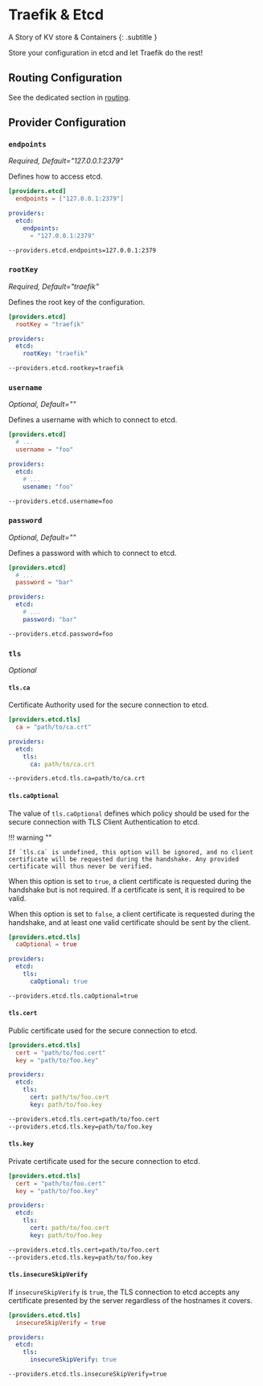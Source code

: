 # Traefik & Etcd

A Story of KV store & Containers
{: .subtitle }

Store your configuration in etcd and let Traefik do the rest!

## Routing Configuration

See the dedicated section in [routing](../routing/providers/kv.md).

## Provider Configuration

### `endpoints`

_Required, Default="127.0.0.1:2379"_

Defines how to access etcd.

```toml tab="File (TOML)"
[providers.etcd]
  endpoints = ["127.0.0.1:2379"]
```

```yaml tab="File (YAML)"
providers:
  etcd:
    endpoints:
      - "127.0.0.1:2379"
```

```bash tab="CLI"
--providers.etcd.endpoints=127.0.0.1:2379
```

### `rootKey`

_Required, Default="traefik"_

Defines the root key of the configuration.

```toml tab="File (TOML)"
[providers.etcd]
  rootKey = "traefik"
```

```yaml tab="File (YAML)"
providers:
  etcd:
    rootKey: "traefik"
```

```bash tab="CLI"
--providers.etcd.rootkey=traefik
```

### `username`

_Optional, Default=""_

Defines a username with which to connect to etcd.

```toml tab="File (TOML)"
[providers.etcd]
  # ...
  username = "foo"
```

```yaml tab="File (YAML)"
providers:
  etcd:
    # ...
    usename: "foo"
```

```bash tab="CLI"
--providers.etcd.username=foo
```

### `password`

_Optional, Default=""_

Defines a password with which to connect to etcd.

```toml tab="File (TOML)"
[providers.etcd]
  # ...
  password = "bar"
```

```yaml tab="File (YAML)"
providers:
  etcd:
    # ...
    password: "bar"
```

```bash tab="CLI"
--providers.etcd.password=foo
```

### `tls`

_Optional_

#### `tls.ca`

Certificate Authority used for the secure connection to etcd.

```toml tab="File (TOML)"
[providers.etcd.tls]
  ca = "path/to/ca.crt"
```

```yaml tab="File (YAML)"
providers:
  etcd:
    tls:
      ca: path/to/ca.crt
```

```bash tab="CLI"
--providers.etcd.tls.ca=path/to/ca.crt
```

#### `tls.caOptional`

The value of `tls.caOptional` defines which policy should be used for the secure connection with TLS Client Authentication to etcd.

!!! warning ""

    If `tls.ca` is undefined, this option will be ignored, and no client certificate will be requested during the handshake. Any provided certificate will thus never be verified.

When this option is set to `true`, a client certificate is requested during the handshake but is not required. If a certificate is sent, it is required to be valid.

When this option is set to `false`, a client certificate is requested during the handshake, and at least one valid certificate should be sent by the client.

```toml tab="File (TOML)"
[providers.etcd.tls]
  caOptional = true
```

```yaml tab="File (YAML)"
providers:
  etcd:
    tls:
      caOptional: true
```

```bash tab="CLI"
--providers.etcd.tls.caOptional=true
```

#### `tls.cert`

Public certificate used for the secure connection to etcd.

```toml tab="File (TOML)"
[providers.etcd.tls]
  cert = "path/to/foo.cert"
  key = "path/to/foo.key"
```

```yaml tab="File (YAML)"
providers:
  etcd:
    tls:
      cert: path/to/foo.cert
      key: path/to/foo.key
```

```bash tab="CLI"
--providers.etcd.tls.cert=path/to/foo.cert
--providers.etcd.tls.key=path/to/foo.key
```

#### `tls.key`

Private certificate used for the secure connection to etcd.

```toml tab="File (TOML)"
[providers.etcd.tls]
  cert = "path/to/foo.cert"
  key = "path/to/foo.key"
```

```yaml tab="File (YAML)"
providers:
  etcd:
    tls:
      cert: path/to/foo.cert
      key: path/to/foo.key
```

```bash tab="CLI"
--providers.etcd.tls.cert=path/to/foo.cert
--providers.etcd.tls.key=path/to/foo.key
```

#### `tls.insecureSkipVerify`

If `insecureSkipVerify` is `true`, the TLS connection to etcd accepts any certificate presented by the server regardless of the hostnames it covers.

```toml tab="File (TOML)"
[providers.etcd.tls]
  insecureSkipVerify = true
```

```yaml tab="File (YAML)"
providers:
  etcd:
    tls:
      insecureSkipVerify: true
```

```bash tab="CLI"
--providers.etcd.tls.insecureSkipVerify=true
```
